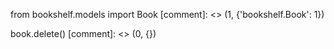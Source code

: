 from bookshelf.models import Book
[comment]: <> (1, {'bookshelf.Book': 1})


book.delete()
[comment]: <> (0, {})